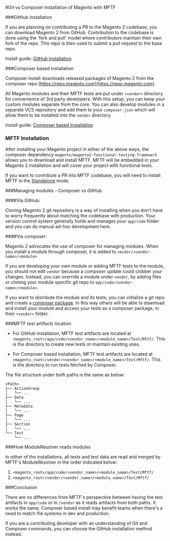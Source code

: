 #Git vs Composer Installation of Magento with MFTF


###GitHub Installation

If you are planning on contributing a PR to the Magento 2 codebase, you can download Magento 2 from GitHub. Contribution to the codebase is done using the 'fork and pull' model where contributors maintain their own fork of the repo. This repo is then used to submit a pull request to the base repo.

Install guide: [GitHub Installation](https://devdocs.magento.com/guides/v2.3/install-gde/prereq/dev_install.html)


###Composer based Installation

Composer install downloads released packages of Magento 2 from the composer repo [https://repo.magento.com](https://repo.magento.com).

All Magento modules and their MFTF tests are put under `<vendor>` directory for convenience of 3rd party developers. With this setup, you can keep your custom modules separate from the core. You can also develop modules in a separate VCS repository and add them to your `composer.json` which will allow them to be installed into the `vendor` directory.

Install guide: [Composer based Installation](https://devdocs.magento.com/guides/v2.3/install-gde/composer.html)


### MFTF Installation

After installing your Magento project in either of the above ways, the composer dependency `magento/magento2-functional-testing-framework` allows you to download and install MFTF. MFTF will be embedded in your Magento 2 installation and will cover your project with functional tests.  

If you want to contribute a PR into MFTF codebase, you will need to install MFTF in the [Standalone] mode.


###Managing modules - Composer vs GitHub

####Via GitHub:

Cloning Magento 2 git repository is a way of installing when you don't have to worry frequently about matching the codebase with production. Your version control system generally holds and manages your `app/code` folder and you can do manual ad-hoc development here.

####Via composer:

Magento 2 advocates the use of composer for managing modules. When you install a module through composer, it is added to `vendor/<vendor-name>/<module>`

If you are developing your own module or adding MFTF tests to the module, you should not edit `vendor` because a composer update could clobber your changes. Instead, you can override a module under `vendor`, by adding files or cloning your module specific git repo to `app/code/<vendor-name>/<module>`.

If you want to distribute the module and its tests, you can initialize a git repo and create a [composer package](https://devdocs.magento.com/guides/v2.3/extension-dev-guide/package/package_module.html). In this way others will be able to download and install your module and access your tests as a composer package, in their `<vendor>` folder.


###MFTF test artifacts location

- For GitHub installation, MFTF test artifacts are located at `<magento_root>/app/code/<vendor_name>/<module_name>/Test/Mftf/`. This is the directory to create new tests or maintain existing ones.

- For Composer based installation, MFTF test artifacts are located at `<magento_root>/vendor/<vendor_name>/<module_name>/Test/Mftf/`. This is the directory to run tests fetched by Composer.

The file structure under both paths is the same as below:

```tree
<Path>
├── ActionGroup
│   └── ...
├── Data
│   └── ...
├── Metadata
│   └── ...
├── Page
│   └── ...
├── Section
│   └── ...
└── Test
    └── ...
```


###How ModuleResolver reads modules

In either of the installations, all tests and test data are read and merged by MFTF's ModuleResolver in the order indicated below:

1. `<magento_root>/app/code/<vendor_name>/<module_name>/Test/Mftf/`
2. `<magento_root>/vendor/<vendor_name>/<module_name>/Test/Mftf/`


###Conclusion

There are no differences from MFTF's perspective between having the test artifacts in `app/code` or in `/vendor` as it reads artifacts from both paths. It works the same. Composer based install may benefit teams when there's a need to match file systems in dev and production.

If you are a contributing developer with an understanding of Git and Composer commands, you can choose the GitHub installation method instead.


<!-- Link definitions -->

[Standalone]: ../getting-started.html#set-up-a-standalone-mftf
